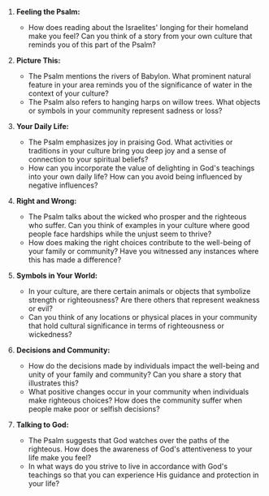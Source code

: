 1. **Feeling the Psalm:**
   - How does reading about the Israelites' longing for their homeland make you feel? Can you think of a story from your own culture that reminds you of this part of the Psalm?

2. **Picture This:**
   - The Psalm mentions the rivers of Babylon. What prominent natural feature in your area reminds you of the significance of water in the context of your culture?
   - The Psalm also refers to hanging harps on willow trees. What objects or symbols in your community represent sadness or loss?

3. **Your Daily Life:**
   - The Psalm emphasizes joy in praising God. What activities or traditions in your culture bring you deep joy and a sense of connection to your spiritual beliefs?
   - How can you incorporate the value of delighting in God's teachings into your own daily life? How can you avoid being influenced by negative influences?

4. **Right and Wrong:**
   - The Psalm talks about the wicked who prosper and the righteous who suffer. Can you think of examples in your culture where good people face hardships while the unjust seem to thrive?
   - How does making the right choices contribute to the well-being of your family or community? Have you witnessed any instances where this has made a difference?

5. **Symbols in Your World:**
   - In your culture, are there certain animals or objects that symbolize strength or righteousness? Are there others that represent weakness or evil?
   - Can you think of any locations or physical places in your community that hold cultural significance in terms of righteousness or wickedness?

6. **Decisions and Community:**
   - How do the decisions made by individuals impact the well-being and unity of your family and community? Can you share a story that illustrates this?
   - What positive changes occur in your community when individuals make righteous choices? How does the community suffer when people make poor or selfish decisions?

7. **Talking to God:**
   - The Psalm suggests that God watches over the paths of the righteous. How does the awareness of God's attentiveness to your life make you feel?
   - In what ways do you strive to live in accordance with God's teachings so that you can experience His guidance and protection in your life?